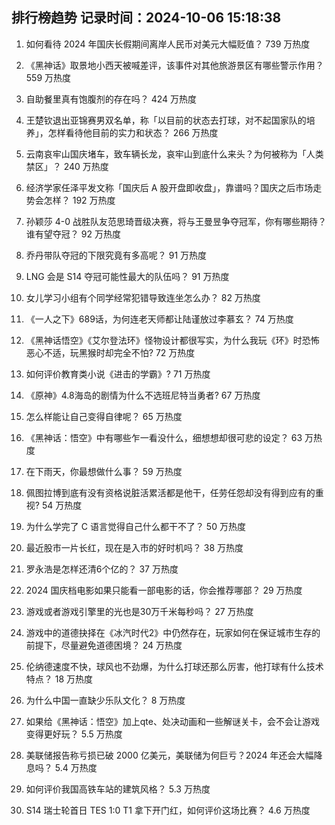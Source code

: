 
## 排行榜趋势 记录时间：2024-10-06 15:18:38
  
  1. 如何看待 2024 年国庆长假期间离岸人民币对美元大幅贬值？ 739 万热度
    
  2. 《黑神话》取景地小西天被喊差评，该事件对其他旅游景区有哪些警示作用？ 559 万热度
    
  3. 自助餐里真有饱腹剂的存在吗？ 424 万热度
    
  4. 王楚钦退出亚锦赛男双名单，称「以目前的状态去打球，对不起国家队的培养」，怎样看待他目前的实力和状态？ 266 万热度
    
  5. 云南哀牢山国庆堵车，致车辆长龙，哀牢山到底什么来头？为何被称为「人类禁区」？ 240 万热度
    
  6. 经济学家任泽平发文称「国庆后 A 股开盘即收盘」，靠谱吗？国庆之后市场走势会怎样？ 192 万热度
    
  7. 孙颖莎 4-0 战胜队友范思琦晋级决赛，将与王曼昱争夺冠军，你有哪些期待？谁有望夺冠？ 92 万热度
    
  8. 乔丹带队夺冠的下限究竟有多高呢？ 91 万热度
    
  9. LNG 会是 S14 夺冠可能性最大的队伍吗？ 91 万热度
    
  10. 女儿学习小组有个同学经常犯错导致连坐怎么办？ 82 万热度
    
  11. 《一人之下》689话，为何连老天师都让陆谨放过李慕玄？ 74 万热度
    
  12. 《黑神话悟空》《艾尔登法环》怪物设计都很写实，为什么我玩《环》时恐怖恶心不适，玩黑猴时却完全不怕? 72 万热度
    
  13. 如何评价教育类小说《进击的学霸》? 71 万热度
    
  14. 《原神》4.8海岛的剧情为什么不选班尼特当勇者? 67 万热度
    
  15. 怎么样能让自己变得自律呢？ 65 万热度
    
  16. 《黑神话：悟空》中有哪些乍一看没什么，细想想却很可悲的设定？ 63 万热度
    
  17. 在下雨天，你最想做什么事？ 59 万热度
    
  18. 佩图拉博到底有没有资格说脏活累活都是他干，任劳任怨却没有得到应有的重视? 54 万热度
    
  19. 为什么学完了 C 语言觉得自己什么都干不了？ 50 万热度
    
  20. 最近股市一片长红，现在是入市的好时机吗？ 38 万热度
    
  21. 罗永浩是怎样还清6个亿的？ 37 万热度
    
  22. 2024 国庆档电影如果只能看一部电影的话，你会推荐哪部？ 29 万热度
    
  23. 游戏或者游戏引擎里的光也是30万千米每秒吗？ 27 万热度
    
  24. 游戏中的道德抉择在《冰汽时代2》中仍然存在，玩家如何在保证城市生存的前提下，尽量避免道德困境？ 24 万热度
    
  25. 伦纳德速度不快，球风也不劲爆，为什么打球还那么厉害，他打球有什么技术特点？ 18 万热度
    
  26. 为什么中国一直缺少乐队文化？ 8 万热度
    
  27. 如果给《黑神话：悟空》加上qte、处决动画和一些解谜关卡，会不会让游戏变得更好玩？ 5.5 万热度
    
  28. 美联储报告称亏损已破 2000 亿美元，美联储为何巨亏？2024 年还会大幅降息吗？ 5.4 万热度
    
  29. 如何评价我国高铁车站的建筑风格？ 5.3 万热度
    
  30. S14 瑞士轮首日 TES 1:0 T1 拿下开门红，如何评价这场比赛？ 4.6 万热度
    